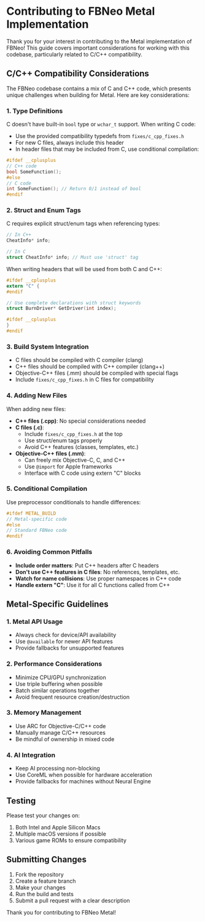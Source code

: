# Contributing to FBNeo Metal Implementation

Thank you for your interest in contributing to the Metal implementation of FBNeo! This guide covers important considerations for working with this codebase, particularly related to C/C++ compatibility.

## C/C++ Compatibility Considerations

The FBNeo codebase contains a mix of C and C++ code, which presents unique challenges when building for Metal. Here are key considerations:

### 1. Type Definitions

C doesn't have built-in `bool` type or `wchar_t` support. When writing C code:

- Use the provided compatibility typedefs from `fixes/c_cpp_fixes.h`
- For new C files, always include this header
- In header files that may be included from C, use conditional compilation:

```c
#ifdef __cplusplus
// C++ code
bool SomeFunction();
#else
// C code
int SomeFunction(); // Return 0/1 instead of bool
#endif
```

### 2. Struct and Enum Tags

C requires explicit struct/enum tags when referencing types:

```c
// In C++
CheatInfo* info;

// In C
struct CheatInfo* info; // Must use 'struct' tag
```

When writing headers that will be used from both C and C++:

```c
#ifdef __cplusplus
extern "C" {
#endif

// Use complete declarations with struct keywords
struct BurnDriver* GetDriver(int index);

#ifdef __cplusplus
}
#endif
```

### 3. Build System Integration

- C files should be compiled with C compiler (clang)
- C++ files should be compiled with C++ compiler (clang++)
- Objective-C++ files (.mm) should be compiled with special flags
- Include `fixes/c_cpp_fixes.h` in C files for compatibility

### 4. Adding New Files

When adding new files:

- **C++ files (.cpp)**: No special considerations needed
- **C files (.c)**: 
  - Include `fixes/c_cpp_fixes.h` at the top
  - Use struct/enum tags properly
  - Avoid C++ features (classes, templates, etc.)
- **Objective-C++ files (.mm)**:
  - Can freely mix Objective-C, C, and C++
  - Use `@import` for Apple frameworks
  - Interface with C code using extern "C" blocks

### 5. Conditional Compilation

Use preprocessor conditionals to handle differences:

```c
#ifdef METAL_BUILD
// Metal-specific code
#else
// Standard FBNeo code
#endif
```

### 6. Avoiding Common Pitfalls

- **Include order matters**: Put C++ headers after C headers
- **Don't use C++ features in C files**: No references, templates, etc.
- **Watch for name collisions**: Use proper namespaces in C++ code
- **Handle extern "C"**: Use it for all C functions called from C++

## Metal-Specific Guidelines

### 1. Metal API Usage

- Always check for device/API availability
- Use `@available` for newer API features
- Provide fallbacks for unsupported features

### 2. Performance Considerations

- Minimize CPU/GPU synchronization
- Use triple buffering when possible
- Batch similar operations together
- Avoid frequent resource creation/destruction

### 3. Memory Management

- Use ARC for Objective-C/C++ code
- Manually manage C/C++ resources
- Be mindful of ownership in mixed code

### 4. AI Integration

- Keep AI processing non-blocking
- Use CoreML when possible for hardware acceleration
- Provide fallbacks for machines without Neural Engine

## Testing

Please test your changes on:

1. Both Intel and Apple Silicon Macs
2. Multiple macOS versions if possible
3. Various game ROMs to ensure compatibility

## Submitting Changes

1. Fork the repository
2. Create a feature branch
3. Make your changes
4. Run the build and tests
5. Submit a pull request with a clear description

Thank you for contributing to FBNeo Metal! 
